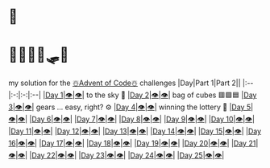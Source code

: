 #           🎅
# 🎄🦌🦌🦌🛷🎄
my solution for the [☃️Advent of Code☃️](https://adventofcode.com/2023) challenges
|Day|Part 1|Part 2||
|:--|:-:|:-:|:--|
|[Day 1](https://adventofcode.com/2023/day/1)|[👁️](https://github.com/MaxG99/AdventOfCode23/blob/main/src/main/java/Day_1/CalibrationDataCalculator_Part1.java)|[👁️](https://github.com/MaxG99/AdventOfCode23/blob/main/src/main/java/Day_1/CalibrationDataCalculator_Part2.java)| to the sky 🚀
|[Day 2](https://adventofcode.com/2023/day/2)|[👁️](https://github.com/MaxG99/AdventOfCode23/blob/main/src/main/java/Day_2/Part1.java)|[👁️](https://github.com/MaxG99/AdventOfCode23/blob/main/src/main/java/Day_2/Part2.java)| bag of cubes 🟥🟩🟦
|[Day 3](https://adventofcode.com/2023/day/3)|[👁️](https://github.com/MaxG99/AdventOfCode23/tree/main/src/main/java/Day_3/Part1.java)|[👁️](https://github.com/MaxG99/AdventOfCode23/tree/main/src/main/java/Day_3/Part2.java)| gears ... easy, right? ⚙️
|[Day 4](https://adventofcode.com/2023/day/4)|[👁️](https://github.com/MaxG99/AdventOfCode23/tree/main/src/main/java/Day_4/Part1.java)|[👁️](https://github.com/MaxG99/AdventOfCode23/tree/main/src/main/java/Day_4/Part2.java)| winning the lottery 🎰
|[Day 5](-https://adventofcode.com/2023/day/5)|[👁️](-https://github.com/MaxG99/AdventOfCode23/tree/main/src/main/java/Day_5/Part1.java)|[👁️](-https://github.com/MaxG99/AdventOfCode23/tree/main/src/main/java/Day_5/Part2.java)|
|[Day 6](-https://adventofcode.com/2023/day/6)|[👁️](-https://github.com/MaxG99/AdventOfCode23/tree/main/src/main/java/Day_6/Part1.java)|[👁️](-https://github.com/MaxG99/AdventOfCode23/tree/main/src/main/java/Day_6/Part2.java)|
|[Day 7](-https://adventofcode.com/2023/day/7)|[👁️](-https://github.com/MaxG99/AdventOfCode23/tree/main/src/main/java/Day_7/Part1.java)|[👁️](-https://github.com/MaxG99/AdventOfCode23/tree/main/src/main/java/Day_7/Part2.java)|
|[Day 8](-https://adventofcode.com/2023/day/8)|[👁️](-https://github.com/MaxG99/AdventOfCode23/tree/main/src/main/java/Day_8/Part1.java)|[👁️](-https://github.com/MaxG99/AdventOfCode23/tree/main/src/main/java/Day_8/Part2.java)|
|[Day 9](-https://adventofcode.com/2023/day/9)|[👁️](-https://github.com/MaxG99/AdventOfCode23/tree/main/src/main/java/Day_9/Part1.java)|[👁️](-https://github.com/MaxG99/AdventOfCode23/tree/main/src/main/java/Day_9/Part2.java)|
|[Day 10](-https://adventofcode.com/2023/day/10)|[👁️](-https://github.com/MaxG99/AdventOfCode23/tree/main/src/main/java/Day_10/Part1.java)|[👁️](-https://github.com/MaxG99/AdventOfCode23/tree/main/src/main/java/Day_10/Part2.java)|
|[Day 11](-https://adventofcode.com/2023/day/11)|[👁️](-https://github.com/MaxG99/AdventOfCode23/tree/main/src/main/java/Day_11/Part1.java)|[👁️](-https://github.com/MaxG99/AdventOfCode23/tree/main/src/main/java/Day_11/Part2.java)|
|[Day 12](-https://adventofcode.com/2023/day/12)|[👁️](-https://github.com/MaxG99/AdventOfCode23/tree/main/src/main/java/Day_12/Part1.java)|[👁️](-https://github.com/MaxG99/AdventOfCode23/tree/main/src/main/java/Day_12/Part2.java)|
|[Day 13](-https://adventofcode.com/2023/day/13)|[👁️](-https://github.com/MaxG99/AdventOfCode23/tree/main/src/main/java/Day_13/Part1.java)|[👁️](-https://github.com/MaxG99/AdventOfCode23/tree/main/src/main/java/Day_13/Part2.java)|
|[Day 14](-https://adventofcode.com/2023/day/14)|[👁️](-https://github.com/MaxG99/AdventOfCode23/tree/main/src/main/java/Day_14/Part1.java)|[👁️](-https://github.com/MaxG99/AdventOfCode23/tree/main/src/main/java/Day_14/Part2.java)|
|[Day 15](-https://adventofcode.com/2023/day/15)|[👁️](-https://github.com/MaxG99/AdventOfCode23/tree/main/src/main/java/Day_15/Part1.java)|[👁️](-https://github.com/MaxG99/AdventOfCode23/tree/main/src/main/java/Day_15/Part2.java)|
|[Day 16](-https://adventofcode.com/2023/day/16)|[👁️](-https://github.com/MaxG99/AdventOfCode23/tree/main/src/main/java/Day_16/Part1.java)|[👁️](-https://github.com/MaxG99/AdventOfCode23/tree/main/src/main/java/Day_16/Part2.java)|
|[Day 17](-https://adventofcode.com/2023/day/17)|[👁️](-https://github.com/MaxG99/AdventOfCode23/tree/main/src/main/java/Day_17/Part1.java)|[👁️](-https://github.com/MaxG99/AdventOfCode23/tree/main/src/main/java/Day_17/Part2.java)|
|[Day 18](-https://adventofcode.com/2023/day/18)|[👁️](-https://github.com/MaxG99/AdventOfCode23/tree/main/src/main/java/Day_18/Part1.java)|[👁️](-https://github.com/MaxG99/AdventOfCode23/tree/main/src/main/java/Day_18/Part2.java)|
|[Day 19](-https://adventofcode.com/2023/day/19)|[👁️](-https://github.com/MaxG99/AdventOfCode23/tree/main/src/main/java/Day_19/Part1.java)|[👁️](-https://github.com/MaxG99/AdventOfCode23/tree/main/src/main/java/Day_19/Part2.java)|
|[Day 20](-https://adventofcode.com/2023/day/20)|[👁️](-https://github.com/MaxG99/AdventOfCode23/tree/main/src/main/java/Day_20/Part1.java)|[👁️](-https://github.com/MaxG99/AdventOfCode23/tree/main/src/main/java/Day_20/Part2.java)|
|[Day 21](-https://adventofcode.com/2023/day/21)|[👁️](-https://github.com/MaxG99/AdventOfCode23/tree/main/src/main/java/Day_21/Part1.java)|[👁️](-https://github.com/MaxG99/AdventOfCode23/tree/main/src/main/java/Day_21/Part2.java)|
|[Day 22](-https://adventofcode.com/2023/day/22)|[👁️](-https://github.com/MaxG99/AdventOfCode23/tree/main/src/main/java/Day_22/Part1.java)|[👁️](-https://github.com/MaxG99/AdventOfCode23/tree/main/src/main/java/Day_22/Part2.java)|
|[Day 23](-https://adventofcode.com/2023/day/23)|[👁️](-https://github.com/MaxG99/AdventOfCode23/tree/main/src/main/java/Day_23/Part1.java)|[👁️](-https://github.com/MaxG99/AdventOfCode23/tree/main/src/main/java/Day_23/Part2.java)|
|[Day 24](-https://adventofcode.com/2023/day/24)|[👁️](-https://github.com/MaxG99/AdventOfCode23/tree/main/src/main/java/Day_24/Part1.java)|[👁️](-https://github.com/MaxG99/AdventOfCode23/tree/main/src/main/java/Day_24/Part2.java)|
|[Day 25](-https://adventofcode.com/2023/day/25)|[👁️](-https://github.com/MaxG99/AdventOfCode23/tree/main/src/main/java/Day_25/Part1.java)|[👁️](-https://github.com/MaxG99/AdventOfCode23/tree/main/src/main/java/Day_25/Part2.java)|
